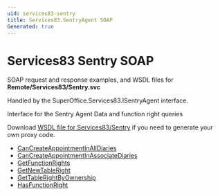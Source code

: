 ```yaml
---
uid: services83-sentry
title: Services83.SentryAgent SOAP
Generated: true
---
```


# Services83 Sentry SOAP

SOAP request and response examples, and WSDL files for **Remote/Services83/Sentry.svc**

Handled by the <see cref="T:SuperOffice.Services83.ISentryAgent">SuperOffice.Services83.ISentryAgent</see> interface.

Interface for the Sentry Agent
Data and function right queries

Download [WSDL file for Services83/Sentry](../Services83-Sentry.md) if you need to generate your own proxy code.

* [CanCreateAppointmentInAllDiaries](CanCreateAppointmentInAllDiaries.md)
* [CanCreateAppointmentInAssociateDiaries](CanCreateAppointmentInAssociateDiaries.md)
* [GetFunctionRights](GetFunctionRights.md)
* [GetNewTableRight](GetNewTableRight.md)
* [GetTableRightByOwnership](GetTableRightByOwnership.md)
* [HasFunctionRight](HasFunctionRight.md)
